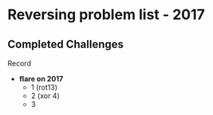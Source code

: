 # Reversing problem list - 2017

## Completed Challenges
Record

* **flare on 2017**
	- 1 (rot13)
	- 2 (xor 4)
	- 3
